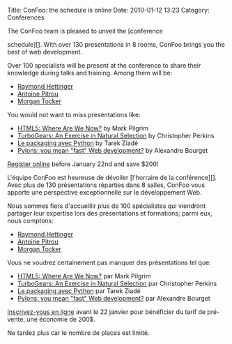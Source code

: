 Title: ConFoo: the schedule is online
Date: 2010-01-12 13:23
Category: Conferences

<!--:en-->The ConFoo team is pleased to unveil the [conference
schedule][]. With over 130 presentations in 8 rooms, ConFoo brings you
the best of web development.

Over 100 specialists will be present at the conference to share their
knowledge during talks and training. Among them will be:

-   [Raymond Hettinger][]
-   [Antoine Pitrou][]
-   [Morgan Tocker][]

You would not want to miss presentations like:

-   [HTML5: Where Are We Now?][] by Mark Pilgrim
-   [TurboGears: An Exercise in Natural Selection][] by Christopher
    Perkins
-   [Le packaging avec Python][] by Tarek Ziadé
-   [Pylons: you mean "fast" Web development?][] by Alexandre Bourget

[Register online][] before January 22nd and save \$200!

</p>
<!--:--><!--:fr-->L'équipe ConFoo est heureuse de dévoiler [l'horraire
de la conférence][]. Avec plus de 130 présentations réparties dans 8
salles, ConFoo vous apporte une perspective exceptionnelle sur le
développement Web.

Nous sommes fiers d'accueillir plus de 100 spécialistes qui viendront
partager leur expertise lors des présentations et formations; parmi eux,
nous comptons:

-   [Raymond Hettinger][1]
-   [Antoine Pitrou][2]
-   [Morgan Tocker][3]

Vous ne voudrez certainement pas manquer des présentations tel que:

-   [HTML5: Where Are We Now?][4] par Mark Pilgrim
-   [TurboGears: An Exercise in Natural Selection][5] par Christopher
    Perkins
-   [Le packaging avec Python][6] par Tarek Ziadé
-   [Pylons: you mean "fast" Web development?][7] par Alexandre Bourget

[Inscrivez-vous en ligne][] avant le 22 janvier pour bénéficier du tarif
de pré-vente, une économie de 200\$.

</p>
Ne tardez plus car le nombre de places est limité. <!--:-->

  [conference schedule]: http://confoo.ca/en/schedule
  [Raymond Hettinger]: http://confoo.ca/en/2010/speaker/raymond-hettinger
  [Antoine Pitrou]: http://confoo.ca/en/2010/speaker/antoine-pitrou
  [Morgan Tocker]: http://confoo.ca/en/2010/speaker/morgan-tocker
  [HTML5: Where Are We Now?]: http://confoo.ca/en/2010/session/html5-where-are-we-now
  [TurboGears: An Exercise in Natural Selection]: http://confoo.ca/en/2010/session/turbogears-an-exercise-in-natural-selection
  [Le packaging avec Python]: http://confoo.ca/en/2010/session/le-packaging-avec-python
  [Pylons: you mean "fast" Web development?]: http://confoo.ca/en/2010/session/pylons-you-mean-fast-web-development-live-demo
  [Register online]: http://confoo.ca/en/register
  [l'horraire de la conférence]: http://confoo.ca/fr/schedule
  [1]: http://confoo.ca/fr/2010/speaker/raymond-hettinger
  [2]: http://confoo.ca/fr/2010/speaker/antoine-pitrou
  [3]: http://confoo.ca/fr/2010/speaker/morgan-tocker
  [4]: http://confoo.ca/fr/2010/session/html5-where-are-we-now
  [5]: http://confoo.ca/fr/2010/session/turbogears-an-exercise-in-natural-selection
  [6]: http://confoo.ca/fr/2010/session/le-packaging-avec-python
  [7]: http://confoo.ca/fr/2010/session/pylons-you-mean-fast-web-development-live-demo
  [Inscrivez-vous en ligne]: http://confoo.ca/fr/register
